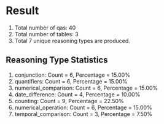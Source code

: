 # Result<br/>
1. Total number of qas: 40<br/>
2. Total number of tables: 3<br/>
3. Total 7 unique reasoning types are produced.<br/>
## **Reasoning Type Statistics**<br/>
1. conjunction: Count = 6, Percentage = 15.00%<br/>
2. quantifiers: Count = 6, Percentage = 15.00%<br/>
3. numerical_comparison: Count = 6, Percentage = 15.00%<br/>
4. date_difference: Count = 4, Percentage = 10.00%<br/>
5. counting: Count = 9, Percentage = 22.50%<br/>
6. numerical_operation: Count = 6, Percentage = 15.00%<br/>
7. temporal_comparison: Count = 3, Percentage = 7.50%<br/>
